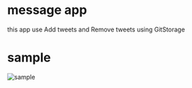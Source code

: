
# message app   
this app use Add tweets and Remove tweets using GitStorage

# sample
![sample](sample/tweater.gif)